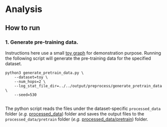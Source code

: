 # Analysis

## How to run

### 1. Generate pre-training data.

Instructions here use a small [toy graph](../../data/toy) for demonstration purpose. Running the following script will generate the pre-training data for the specified dataset.
```
python3 generate_pretrain_data.py \
	--dataset=toy \
	--num_hops=2 \
	--log_stat_file_dir=../../output/preprocess/generate_pretrain_data \
	--seed=530


```

The python script reads the files under the dataset-specific ```processed_data``` folder (*e.g.* [processed_data](../../data/toy/processed_data)) folder and saves the output files to the ```processed_data/pretrain``` folder (*e.g.* [processed_data/pretrain](../../data/toy/processed_data/pretrain)) folder.
